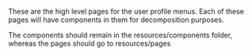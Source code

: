 These are the high level pages for the user profile menus. Each of these pages will have components in them for decomposition purposes.

The components should remain in the resources/components folder, whereas the pages should go to resources/pages
